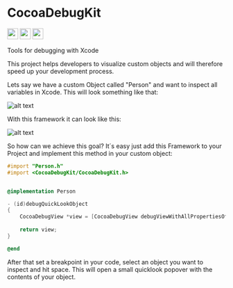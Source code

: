 # CocoaDebugKit
<img src="https://github.com/Patrick-Kladek/pkDebugFramework/blob/master/Doc/Build%20Badge.png" height="25">
<img src="https://github.com/Patrick-Kladek/pkDebugFramework/blob/master/Doc/Compatibility%20Badge.png" height="25">
<img src="https://github.com/Patrick-Kladek/pkDebugFramework/blob/master/Doc/Tested%20Badge.png" height="25">

Tools for debugging with Xcode


This project helps developers to visualize custom objects and will therefore speed up your development process.

Lets say we have a custom Object called "Person" and want to inspect all variables in Xcode. This will look something like that:

![alt text](https://github.com/Patrick-Kladek/pkDebugFramework/blob/master/Doc/old%20Debug.png "Logo Title Text 1")

With this framework it can look like this:

![alt text](https://github.com/Patrick-Kladek/pkDebugFramework/blob/master/Doc/new%20Debug.png "Logo Title Text 1")


So how can we achieve this goal? It´s easy just add this Framework to your Project and implement this method in your custom object:

```objective-c
#import "Person.h"
#import <CocoaDebugKit/CocoaDebugKit.h>


@implementation Person

- (id)debugQuickLookObject
{
	CocoaDebugView *view = [CocoaDebugView debugViewWithAllPropertiesOfObject:self includeSuperclasses:YES];
	
	return view;
}

@end
```

After that set a breakpoint in your code, select an object you want to inspect and hit space. This will open a small quicklook popover with the contents of your object.